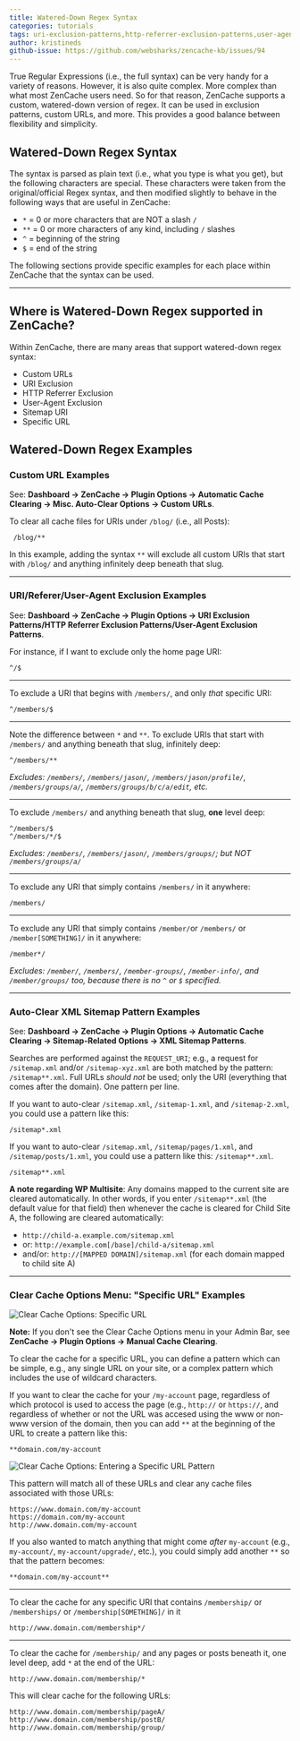 ```yaml
---
title: Watered-Down Regex Syntax
categories: tutorials
tags: uri-exclusion-patterns,http-referrer-exclusion-patterns,user-agent-exclusion-patterns,html-compression
author: kristineds
github-issue: https://github.com/websharks/zencache-kb/issues/94
---
```


True Regular Expressions (i.e., the full syntax) can be very handy for a variety of reasons. However, it is also quite complex. More complex than what most ZenCache users need. So for that reason, ZenCache supports a custom, watered-down version of regex. It can be used in exclusion patterns, custom URLs, and more. This provides a good balance between flexibility and simplicity.

## Watered-Down Regex Syntax

The syntax is parsed as plain text (i.e., what you type is what you get), but the following characters are special. These characters were taken from the original/official Regex syntax, and then modified slightly to behave in the following ways that are useful in ZenCache:

- `*` = 0 or more characters that are NOT a slash `/`
- `**` = 0 or more characters of any kind, including `/` slashes
- `^` = beginning of the string 
- `$` = end of the string

The following sections provide specific examples for each place within ZenCache that the syntax can be used.

---

## Where is Watered-Down Regex supported in ZenCache?

Within ZenCache, there are many areas that support watered-down regex syntax:

- Custom URLs
- URI Exclusion
- HTTP Referrer Exclusion
- User-Agent Exclusion
- Sitemap URI
- Specific URL 

## Watered-Down Regex Examples

### Custom URL Examples
See: **Dashboard → ZenCache → Plugin Options → Automatic Cache Clearing → Misc. Auto-Clear Options → Custom URLs**.

To clear all cache files for URIs under `/blog/` (i.e., all Posts):

```
 /blog/**
```

In this example, adding the syntax `**` will exclude all custom URIs that start with `/blog/` and anything infinitely deep beneath that slug.

-------

### URI/Referer/User-Agent Exclusion Examples

See: **Dashboard → ZenCache → Plugin Options → URI Exclusion Patterns/HTTP Referrer Exclusion Patterns/User-Agent Exclusion Patterns**.

For instance, if I want to exclude only the home page URI:

```
^/$
```

---

To exclude a URI that begins with `/members/`, and only _that_ specific URI:

```
^/members/$
```

---

Note the difference between `*` and `**`. To exclude URIs that start with `/members/` and anything beneath that slug, infinitely deep:

```
^/members/**
```

_Excludes: `/members/`, `/members/jason/`, `/members/jason/profile/`, `/members/groups/a/`, `/members/groups/b/c/a/edit`, etc._

---

To exclude `/members/` and anything beneath that slug, **one** level deep:

```
^/members/$
^/members/*/$
```

_Excludes: `/members/`, `/members/jason/`, `/members/groups/`; but NOT `/members/groups/a/`_

---

To exclude any URI that simply contains `/members/` in it anywhere:

```
/members/
```

---

To exclude any URI that simply contains `/member/`or `/members/` or `/member[SOMETHING]/` in it anywhere:

```
/member*/
```

_Excludes: `/member/`, `/members/`, `/member-groups/`, `/member-info/`, and `/member/groups/` too, because there is no `^` or `$` specified._

-------

### Auto-Clear XML Sitemap Pattern Examples

See: **Dashboard → ZenCache → Plugin Options → Automatic Cache Clearing → Sitemap-Related Options → XML Sitemap Patterns**.

Searches are performed against the `REQUEST_URI`; e.g., a request for `/sitemap.xml` and/or `/sitemap-xyz.xml` are both matched by the pattern: `/sitemap**.xml`. Full URLs _should not_ be used; only the URI (everything that comes after the domain). One pattern per line.

If you want to auto-clear `/sitemap.xml`, `/sitemap-1.xml`, and `/sitemap-2.xml`, you could use a pattern like this:

```text
/sitemap*.xml
```

If you want to auto-clear `/sitemap.xml`, `/sitemap/pages/1.xml`, and `/sitemap/posts/1.xml`, you could use a pattern like this: `/sitemap**.xml`.

```text
/sitemap**.xml
```

**A note regarding WP Multisite**: Any domains mapped to the current site are cleared automatically. In other words, if you enter `/sitemap**.xml` (the default value for that field) then whenever the cache is cleared for Child Site A, the following are cleared automatically:

- `http://child-a.example.com/sitemap.xml`
- or: `http://example.com[/base]/child-a/sitemap.xml`
- and/or: `http://[MAPPED DOMAIN]/sitemap.xml` (for each domain mapped to child site A)

-------

### Clear Cache Options Menu: "Specific URL" Examples

![Clear Cache Options: Specific URL](https://cloud.githubusercontent.com/assets/53005/11138107/295dcd5e-898c-11e5-9e08-b92899f1edc4.png)

**Note:** If you don't see the Clear Cache Options menu in your Admin Bar, see **ZenCache → Plugin Options → Manual Cache Clearing**.

To clear the cache for a specific URL, you can define a pattern which can be simple, e.g., any single URL on your site, or a complex pattern which includes the use of wildcard characters.

If you want to clear the cache for your `/my-account` page, regardless of which protocol is used to access the page (e.g., `http://` or `https://`, and regardless of whether or not the URL was accesed using the www or non-www version of the domain, then you can add `**` at the beginning of the URL to create a pattern like this:

```text
**domain.com/my-account
```

![Clear Cache Options: Entering a Specific URL Pattern](https://cloud.githubusercontent.com/assets/53005/11138188/2e232572-898d-11e5-9dde-ec23b340770a.png)


This pattern will match all of these URLs and clear any cache files associated with those URLs:

```text
https://www.domain.com/my-account
https://domain.com/my-account
http://www.domain.com/my-account
```

If you also wanted to match anything that might come _after_ `my-account` (e.g., `my-account/`, `my-account/upgrade/`, etc.), you could simply add another `**` so that the pattern becomes:

```text
**domain.com/my-account**
```

-------

To clear the cache for any specific URI that contains `/membership/` or `/memberships/` or `/membership[SOMETHING]/` in it

```text
http://www.domain.com/membership*/
```

-------

To clear the cache for `/membership/` and any pages or posts beneath it, one level deep, add `*` at the end of the URL:


``` text
http://www.domain.com/membership/*
```

This will clear cache for the following URLs:

```text
http://www.domain.com/membership/pageA/
http://www.domain.com/membership/postB/
http://www.domain.com/membership/group/
```
